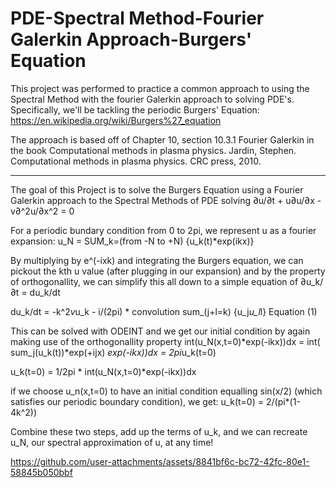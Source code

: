 # PDE-Spectral Method-Fourier Galerkin Approach-Burgers' Equation
This project was performed to practice a common approach to using the Spectral Method with the fourier Galerkin approach to solving PDE's. Specifically, we'll be tackling the periodic Burgers' Equation:
https://en.wikipedia.org/wiki/Burgers%27_equation

The approach is based off of Chapter 10, section 10.3.1 Fourier Galerkin in the book Computational methods in plasma physics.
Jardin, Stephen. Computational methods in plasma physics. CRC press, 2010.

------------------------------------------------------------------------------------------------------------------------------------------------
The goal of this Project is to solve the Burgers Equation using a Fourier Galerkin approach to the Spectral Methods of PDE solving
∂u/∂t + u∂u/∂x - v∂^2u/∂x^2 = 0

For a periodic bundary condition from 0 to 2pi, we represent u as a fourier expansion:
    u_N = SUM_k=(from -N to +N) {u_k(t)*exp(ikx)}

By multiplying by e^(-ixk) and integrating the Burgers equation, we can pickout the kth u value (after plugging in our expansion) and by the property
of orthogonallity, we can simplify this all down to a simple equation of ∂u_k/∂t = du_k/dt

du_k/dt = -k^2*v*u_k - i/(2pi) * convolution sum_(j+l=k) {u_j*u_l*l}      Equation (1)

This can be solved with ODEINT and we get our initial condition by again making use of the orthogonallity property
int(u_N(x,t=0)*exp(-ikx))dx = int( sum_j(u_k(t))*exp(+ijx) *exp(-ikx))dx = 2pi*u_k(t=0)

u_k(t=0) = 1/2pi * int(u_N(x,t=0)*exp(-ikx))dx 

if we choose u_n(x,t=0) to have an initial condition equalling sin(x/2) (which satisfies our periodic boundary condition), we get:
u_k(t=0) = 2/(pi*(1-4k^2))

Combine these two steps, add up the terms of u_k, and we can recreate u_N, our spectral approximation of u, at any time!

https://github.com/user-attachments/assets/8841bf6c-bc72-42fc-80e1-58845b050bbf
